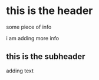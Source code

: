 # this is the header 

some piece of info 

i am adding more info

## this is the subheader 

adding text
